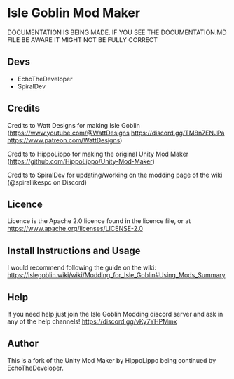 # Isle Goblin Mod Maker

DOCUMENTATION IS BEING MADE. IF YOU SEE THE DOCUMENTATION.MD FILE BE AWARE IT MIGHT NOT BE FULLY CORRECT

## Devs

  * EchoTheDeveloper
  * SpiralDev

## Credits
Credits to Watt Designs for making Isle Goblin (https://www.youtube.com/@WattDesigns https://discord.gg/TM8n7ENJPa https://www.patreon.com/WattDesigns)

Credits to HippoLippo for making the original Unity Mod Maker (https://github.com/HippoLippo/Unity-Mod-Maker)

Credits to SpiralDev for updating/working on the modding page of the wiki (@spirallikespc on Discord)

## Licence

Licence is the Apache 2.0 licence found in the licence file, or at https://www.apache.org/licenses/LICENSE-2.0

## Install Instructions and Usage

I would recommend following the guide on the wiki: https://islegoblin.wiki/wiki/Modding_for_Isle_Goblin#Using_Mods_Summary

## Help

If you need help just join the Isle Goblin Modding discord server and ask in any of the help channels! https://discord.gg/vKy7YHPMmx

## Author

This is a fork of the Unity Mod Maker by HippoLippo being continued by EchoTheDeveloper.
